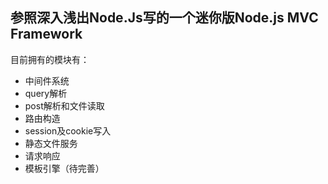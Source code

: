 ## 参照深入浅出Node.Js写的一个迷你版Node.js MVC Framework

目前拥有的模块有：

* 中间件系统
* query解析
* post解析和文件读取
* 路由构造
* session及cookie写入
* 静态文件服务
* 请求响应
* 模板引擎（待完善）

